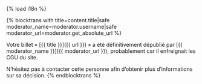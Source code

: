 {% load i18n %}

{% blocktrans with title=content.title|safe moderator_name=moderator.username|safe moderator_url=moderator.get_absolute_url %}

Votre billet « [{{ title }}]({{ url }}) » a été définitivement dépublié par 
[{{ moderator_name }}]({{ moderator_url }}), probablement car il enfreignait les CGU du site.

N’hésitez pas à contacter cette personne afin d’obtenir plus d’informations sur sa décision.
{% endblocktrans %}
